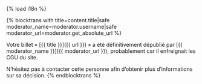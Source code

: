 {% load i18n %}

{% blocktrans with title=content.title|safe moderator_name=moderator.username|safe moderator_url=moderator.get_absolute_url %}

Votre billet « [{{ title }}]({{ url }}) » a été définitivement dépublié par 
[{{ moderator_name }}]({{ moderator_url }}), probablement car il enfreignait les CGU du site.

N’hésitez pas à contacter cette personne afin d’obtenir plus d’informations sur sa décision.
{% endblocktrans %}
